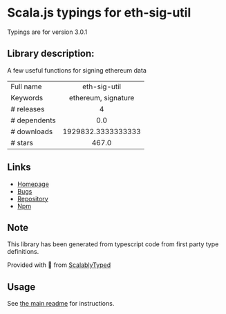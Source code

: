 
# Scala.js typings for eth-sig-util

Typings are for version 3.0.1

## Library description:
A few useful functions for signing ethereum data

|                    |                 |
| ------------------ | :-------------: |
| Full name          | eth-sig-util |
| Keywords           | ethereum, signature |
| # releases         | 4 |
| # dependents       | 0.0 |
| # downloads        | 1929832.3333333333 |
| # stars            | 467.0 |

## Links
- [Homepage](https://github.com/MetaMask/eth-sig-util#readme)
- [Bugs](https://github.com/MetaMask/eth-sig-util/issues)
- [Repository](https://github.com/MetaMask/eth-sig-util)
- [Npm](https://www.npmjs.com/package/eth-sig-util)
    


## Note
This library has been generated from typescript code from first party type definitions.

Provided with :purple_heart: from [ScalablyTyped](https://github.com/oyvindberg/ScalablyTyped)

## Usage
See [the main readme](../../readme.md) for instructions.


